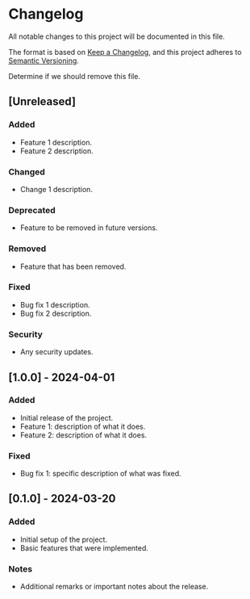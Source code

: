# Changelog

All notable changes to this project will be documented in this file.

The format is based on [Keep a Changelog](https://keepachangelog.com/en/1.0.0/),
and this project adheres to [Semantic Versioning](https://semver.org/spec/v2.0.0.html).

Determine if we should remove this file.

## [Unreleased]

### Added
- Feature 1 description.
- Feature 2 description.

### Changed
- Change 1 description.

### Deprecated
- Feature to be removed in future versions.

### Removed
- Feature that has been removed.

### Fixed
- Bug fix 1 description.
- Bug fix 2 description.

### Security
- Any security updates.

## [1.0.0] - 2024-04-01

### Added
- Initial release of the project.
- Feature 1: description of what it does.
- Feature 2: description of what it does.

### Fixed
- Bug fix 1: specific description of what was fixed.

## [0.1.0] - 2024-03-20

### Added
- Initial setup of the project.
- Basic features that were implemented.

### Notes
- Additional remarks or important notes about the release.
